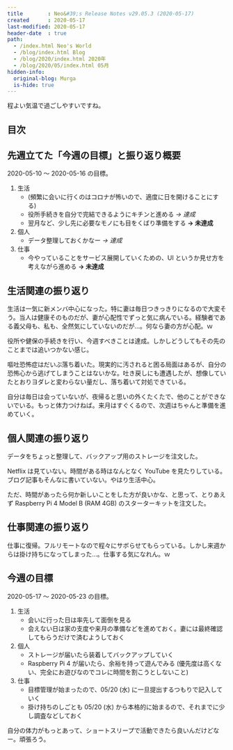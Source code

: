 ```yaml
---
title        : Neo&#39;s Release Notes v29.05.3 (2020-05-17)
created      : 2020-05-17
last-modified: 2020-05-17
header-date  : true
path:
  - /index.html Neo's World
  - /blog/index.html Blog
  - /blog/2020/index.html 2020年
  - /blog/2020/05/index.html 05月
hidden-info:
  original-blog: Murga
  is-hide: true
---
```


程よい気温で過ごしやすいですね。

## 目次

## 先週立てた「今週の目標」と振り返り概要

2020-05-10 ～ 2020-05-16 の目標。

1. 生活
    - (頻繁に会いに行くのはコロナが怖いので、適度に日を開けることにする)
    - 役所手続きを自分で完結できるようにキチンと進める _→ 達成_
    - 翌月など、少し先に必要なモノにも目をくばり準備をする __→ 未達成__
2. 個人
    - データ整理しておくかなー _→ 達成_
3. 仕事
    - 今やっていることをサービス展開していくための、UI というか見せ方を考えながら進める __→ 未達成__

## 生活関連の振り返り

生活は一気に新メンバ中心になった。特に妻は毎日つきっきりになるので大変そう。当人は健康そのものだが、妻が心配性でずっと気に病んでいる。経験者である義父母も、私も、全然気にしていないのだが…。何なら妻の方が心配。ｗ

役所や健保の手続きを行い、今週すべきことは達成。しかしどうしてもその先のことまでは追いつかない感じ。

嘔吐恐怖症はだいぶ落ち着いた。現実的に汚されると困る局面はあるが、自分の恐怖心から逃げてしまうことはないかな。吐き戻しにも遭遇したが、想像していたとおりヨダレと変わらない量だし、落ち着いて対処できている。

自分は毎日は会っていないが、夜帰ると思いの外くたくたで、他のことができないでいる。もっと体力つけねば。来月はすぐくるので、次週はちゃんと準備を進めていく。

## 個人関連の振り返り

データをちょっと整理して、バックアップ用のストレージを注文した。

Netflix は見ていない。時間がある時はなんとなく YouTube を見たりしている。ブログ記事もそんなに書いていない。やはり生活中心。

ただ、時間があったら何か新しいことをした方が良いかな、と思って、とりあえず Raspberry Pi 4 Model B (RAM 4GB) のスターターキットを注文した。

## 仕事関連の振り返り

仕事に復帰。フルリモートなので程々にサボらせてもらっている。しかし来週からは掛け持ちになってしまった…。仕事する気になれん。ｗ

## 今週の目標

2020-05-17 ～ 2020-05-23 の目標。

1. 生活
    - 会いに行った日は率先して面倒を見る
    - 会えない日は家の支度や来月の準備などを進めておく。妻には最終確認してもらうだけで済むようしておく
2. 個人
    - ストレージが届いたら装着してバックアップしていく
    - Raspberry Pi 4 が届いたら、余裕を持って遊んでみる (優先度は高くない、完全にお遊びなのでコレに時間を割こうとしないこと)
3. 仕事
    - 目標管理が始まったので、05/20 (水) に一旦提出するつもりで記入していく
    - 掛け持ちのしごとも 05/20 (水) から本格的に始まるので、それまでに少し調査などしておく

自分の体力がもっとあって、ショートスリープで活動できたら良いんだけどなー。頑張ろう。
